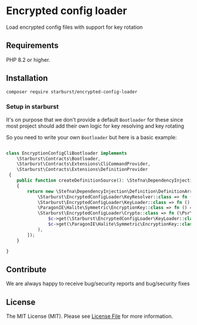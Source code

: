 # Encrypted config loader

Load encrypted config files with support for key rotation

## Requirements

PHP 8.2 or higher.

## Installation

```bash
composer require starburst/encrypted-config-loader
```

### Setup in starburst

It's on purpose that we don't provide a default `Bootloader` for these since most project should add their own logic
for key resolving and key rotating 

So you need to write your own `Bootloader` but here is a basic example:

```php

class EncryptionConfigCliBootloader implements 
	\Starburst\Contracts\Bootloader,
	\Starburst\Contracts\Extensions\CliCommandProvider,
	\Starburst\Contracts\Extensions\DefinitionProvider
 {
	public function createDefinitionSource(): \Stefna\DependencyInjection\Definition\DefinitionSource
	{
		return new \Stefna\DependencyInjection\Definition\DefinitionArray([
			\Starburst\EncryptedConfigLoader\KeyResolver::class => fn () => new \Starburst\EncryptedConfigLoader\FileKeyResolver(), // if you store the key in an external system you need to write your own KeyResolver. This can also be used to provide a default key for the cli commands
			\Starburst\EncryptedConfigLoader\KeyLoader::class => fn () => new KeyCollection(), // if you have multiple keys
			\ParagonIE\Halite\Symmetric\EncryptionKey::class => fn () => \ParagonIE\Halite\KeyFactory::loadEncryptionKey('path to encryption key'), // if you only have one key this is the way to go 
			\Starburst\EncryptedConfigLoader\Crypto::class => fn (\Psr\Container\ContainerInterface $c) => new \Starburst\EncryptedConfigLoader\DefaultCrypto(
				$c->get(\Starburst\EncryptedConfigLoader\KeyLoader::class), 
				$c->get(\ParagonIE\Halite\Symmetric\EncryptionKey::class), 
			),
		]);
	}

}

```

## Contribute

We are always happy to receive bug/security reports and bug/security fixes

## License

The MIT License (MIT). Please see [License File](LICENSE) for more information.
